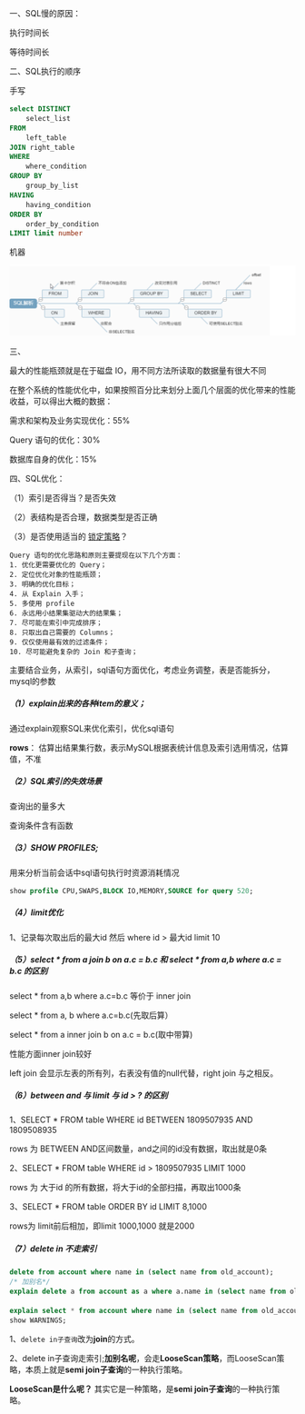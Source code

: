 一、SQL慢的原因：

执行时间长

等待时间长



二、SQL执行的顺序

手写

```sql
select DISTINCT
	select_list
FROM
	left_table
JOIN right_table
WHERE
	where_condition
GROUP BY
	group_by_list
HAVING
	having_condition
ORDER BY
	order_by_condition
LIMIT limit number
```

机器

![](../resource/SQL执行顺序.png)



三、

最大的性能瓶颈就是在于磁盘 IO，用不同方法所读取的数据量有很大不同



在整个系统的性能优化中，如果按照百分比来划分上面几个层面的优化带来的性能收益，可以得出大概的数据：

需求和架构及业务实现优化：55%

Query 语句的优化：30%

数据库自身的优化：15%



四、SQL优化：

（1）索引是否得当？是否失效

（2）表结构是否合理，数据类型是否正确

（3）是否使用适当的 [锁定策略](https://dev.mysql.com/doc/refman/8.0/en/locking-issues.html)？



```
Query 语句的优化思路和原则主要提现在以下几个方面：
1. 优化更需要优化的 Query；
2. 定位优化对象的性能瓶颈；
3. 明确的优化目标；
4. 从 Explain 入手；
5. 多使用 profile
6. 永远用小结果集驱动大的结果集；
7. 尽可能在索引中完成排序；
8. 只取出自己需要的 Columns；
9. 仅仅使用最有效的过滤条件；
10. 尽可能避免复杂的 Join 和子查询；
```



主要结合业务，从索引，sql语句方面优化，考虑业务调整，表是否能拆分，mysql的参数



##### （1）explain出来的各种item的意义；

通过explain观察SQL来优化索引，优化sql语句

**rows**： 估算出结果集行数，表示MySQL根据表统计信息及索引选用情况，估算值，不准



##### （2）SQL索引的失效场景

查询出的量多大

查询条件含有函数



##### （3）SHOW PROFILES;

用来分析当前会话中sql语句执行时资源消耗情况

```sql
show profile CPU,SWAPS,BLOCK IO,MEMORY,SOURCE for query 520;
```



##### （4）limit优化

1、记录每次取出后的最大id 然后 where id > 最大id limit 10





##### （5）select * from a join b on a.c = b.c 和 select * from a,b where a.c = b.c 的区别

select * from a,b where a.c=b.c 等价于 inner join

select * from a, b where a.c=b.c(先取后算）

select * from a inner join b on a.c = b.c(取中带算) 

性能方面inner join较好

left join 会显示左表的所有列，右表没有值的null代替，right join 与之相反。



##### （6）between and 与 limit 与  id > ? 的区别

1、SELECT * FROM table WHERE id BETWEEN 1809507935 AND 1809508935

rows 为 BETWEEN AND区间数量，and之间的id没有数据，取出就是0条

2、SELECT * FROM table WHERE id > 1809507935 LIMIT 1000

rows 为 大于id 的所有数据，将大于id的全部扫描，再取出1000条

3、SELECT * FROM table ORDER BY id LIMIT 8,1000 

rows为 limit前后相加，即limit 1000,1000 就是2000 





##### （7）delete in 不走索引

```sql
delete from account where name in (select name from old_account);
/* 加别名*/
explain delete a from account as a where a.name in (select name from old_account)

explain select * from account where name in (select name from old_account);
show WARNINGS;

```

1、`delete in子查询`改为**join**的方式。



2、delete in子查询走索引;**加别名呢**，会走**LooseScan策略**，而LooseScan策略，本质上就是**semi join子查询**的一种执行策略。

**LooseScan是什么呢？** 其实它是一种策略，是**semi join子查询**的一种执行策略。

